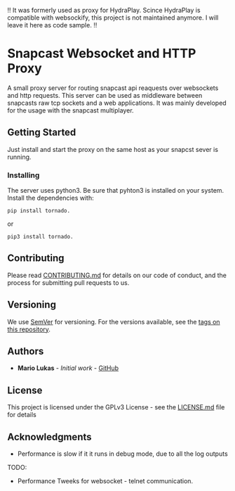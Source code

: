 !! It was formerly used as proxy for HydraPlay. Scince HydraPlay is compatible with websockify, this project is not maintained anymore. I will leave it here as code sample. !!

# Snapcast Websocket and HTTP Proxy

A small proxy server for routing snapcast api reaquests over websockets and http requests.
This server can be used as middleware between snapcasts raw tcp sockets and a web applications.
It was mainly developed for the usage with the snapcast multiplayer.

## Getting Started

Just install and start the proxy on the same host as your snapcst sever is running. 


### Installing

The server uses python3. Be sure that pyhton3 is installed on your system. 
Install the dependencies with:

```
pip install tornado. 
```

or

```
pip3 install tornado. 
```

## Contributing

Please read [CONTRIBUTING.md](https://gist.github.com/PurpleBooth/b24679402957c63ec426) for details on our code of conduct, and the process for submitting pull requests to us.

## Versioning

We use [SemVer](http://semver.org/) for versioning. For the versions available, see the [tags on this repository](https://github.com/your/project/tags). 

## Authors

* **Mario Lukas** - *Initial work* - [GitHub](https://github.com/mariolukas)

## License

This project is licensed under the GPLv3 License - see the [LICENSE.md](LICENSE.md) file for details

## Acknowledgments

* Performance is slow if it it runs in debug mode, due to all the log outputs

TODO: 
* Performance Tweeks for websocket - telnet communication.
